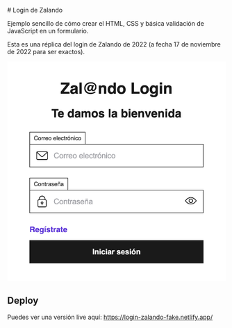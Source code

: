 # Login de Zalando

Ejemplo sencillo de cómo crear el HTML, CSS y básica validación de JavaScript en un formulario.

Esta es una réplica del login de Zalando de 2022 (a fecha 17 de noviembre de 2022 para ser exactos).

![Login de Zalando](./login.png)

## Deploy

Puedes ver una versión live aquí: https://login-zalando-fake.netlify.app/
